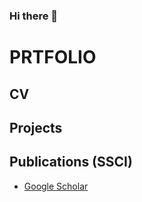 ### Hi there 👋

# PRTFOLIO
## CV
## Projects
## Publications (SSCI)
   * [Google Scholar]

[Google Scholar]: <http://daringfireball.net>




<!--
**vncouver/vncouver** is a ✨ _special_ ✨ repository because its `README.md` (this file) appears on your GitHub profile.

Here are some ideas to get you started:

- 🔭 I’m currently working on ...
- 🌱 I’m currently learning ...
- 👯 I’m looking to collaborate on ...
- 🤔 I’m looking for help with ...
- 💬 Ask me about ...
- 📫 How to reach me: ...
- 😄 Pronouns: ...
- ⚡ Fun fact: ...
-->


